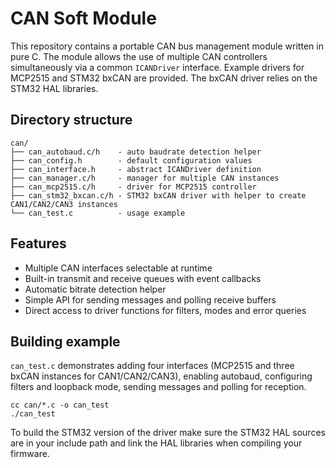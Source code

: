 # CAN Soft Module

This repository contains a portable CAN bus management module written in pure C. The module allows the use of multiple CAN controllers simultaneously via a common `ICANDriver` interface. Example drivers for MCP2515 and STM32 bxCAN are provided. The bxCAN driver relies on the STM32 HAL libraries.

## Directory structure

```
can/
├── can_autobaud.c/h    - auto baudrate detection helper
├── can_config.h        - default configuration values
├── can_interface.h     - abstract ICANDriver definition
├── can_manager.c/h     - manager for multiple CAN instances
├── can_mcp2515.c/h     - driver for MCP2515 controller
├── can_stm32_bxcan.c/h - STM32 bxCAN driver with helper to create CAN1/CAN2/CAN3 instances
└── can_test.c          - usage example
```

## Features

- Multiple CAN interfaces selectable at runtime
- Built-in transmit and receive queues with event callbacks
- Automatic bitrate detection helper
- Simple API for sending messages and polling receive buffers
- Direct access to driver functions for filters, modes and error queries

## Building example

`can_test.c` demonstrates adding four interfaces (MCP2515 and three bxCAN instances for CAN1/CAN2/CAN3), enabling autobaud, configuring filters and loopback mode, sending messages and polling for reception.

```
cc can/*.c -o can_test
./can_test
```

To build the STM32 version of the driver make sure the STM32 HAL sources are in your include path and link the HAL libraries when compiling your firmware.
